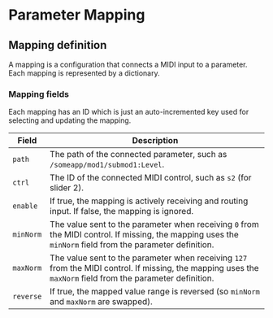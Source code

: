 # Parameter Mapping

## Mapping definition
A mapping is a configuration that connects a MIDI input to a parameter. Each mapping is
represented by a dictionary.

### Mapping fields
Each mapping has an ID which is just an auto-incremented key used for selecting and updating the mapping.

| Field | Description |
| ----- | ----------- |
| `path` | The path of the connected parameter, such as `/someapp/mod1/submod1:Level`.
| `ctrl` | The ID of the connected MIDI control, such as `s2` (for slider 2).
| `enable` | If true, the mapping is actively receiving and routing input. If false, the mapping is ignored.
| `minNorm` | The value sent to the parameter when receiving `0` from the MIDI control. If missing, the mapping uses the `minNorm` field from the parameter definition.
| `maxNorm` | The value sent to the parameter when receiving `127` from the MIDI control. If missing, the mapping uses the `maxNorm` field from the parameter definition.
| `reverse` | If true, the mapped value range is reversed (so `minNorm` and `maxNorm` are swapped).
